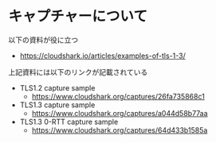 # キャプチャーについて 

以下の資料が役に立つ
- https://cloudshark.io/articles/examples-of-tls-1-3/

上記資料には以下のリンクが記載されている
- TLS1.2 capture sample
  - https://www.cloudshark.org/captures/26fa735868c1
- TLS1.3 capture sample
  - https://www.cloudshark.org/captures/a044d58b77aa
- TLS1.3 0-RTT capture sample
  - https://www.cloudshark.org/captures/64d433b1585a
